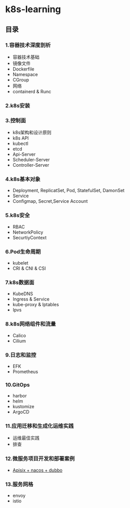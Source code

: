 # k8s-learning

## 目录

### 1.容器技术深度剖析
* 容器技术基础
* 镜像文件
* Dockerfile
* Namespace
* CGroup
* 网络
* containerd & Runc

### 2.k8s安装


### 3.控制面
* k8s架构和设计原则
* k8s API
* kubectl
* etcd
* Api-Server
* Scheduler-Server
* Controller-Server

### 4.k8s基本对象
* Deployment, ReplicatSet, Pod, StatefulSet, DamonSet
* Service
* Configmap, Secret,Service Account


### 5.k8s安全
* RBAC
* NetworkPolicy
* SecurtiyContext

### 6.Pod生命周期
* kubelet
* CRI & CNI & CSI 

### 7.k8s数据面
* KubeDNS
* Ingress & Service
* kube-proxy & Iptables
* Ipvs

### 8.k8s网络组件和流量
* Calico
* Cilium

### 9.日志和监控
* EFK
* Prometheus

### 10.GitOps
* harbor
* helm
* kustomize
* ArgoCD

### 11.应用迁移和生成化运维实践
* 运维最佳实践
* 排查


### 12.微服务项目开发和部署案例
* [Apisix + nacos + dubbo](./microservice/apisix.md)

### 13.服务网格
* envoy
* istio








